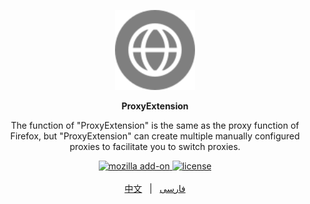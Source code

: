 <div align="center">
	<p>
		<a href="README.md">
			<img src="icons/icon.svg" width="128" alt="ProxyExtension" />
		</a>
	</p>
	<p>
		<b>
			ProxyExtension
		</b>
	</p>
	<p>
			The function of "ProxyExtension" is the same as the proxy function of Firefox, but "ProxyExtension" can create multiple manually configured proxies to facilitate you to switch proxies.
	</p>
	<a href="https://addons.mozilla.org/en-US/firefox/addon/proxyextension/">
		<img src="https://img.shields.io/amo/v/proxyextension.svg" alt="mozilla add-on" />
	</a>
	<a href="LICENSE">
		<img src="https://img.shields.io/github/license/Webb-L/ProxyExtensionFirefox" alt="license" />
	</a>	
	<br>
	<br>
	<a href="docs/README-CN.md">中文</a>&nbsp&nbsp&nbsp|&nbsp&nbsp&nbsp<a href="docs/README-FA.md">فارسی</a>
</div>

